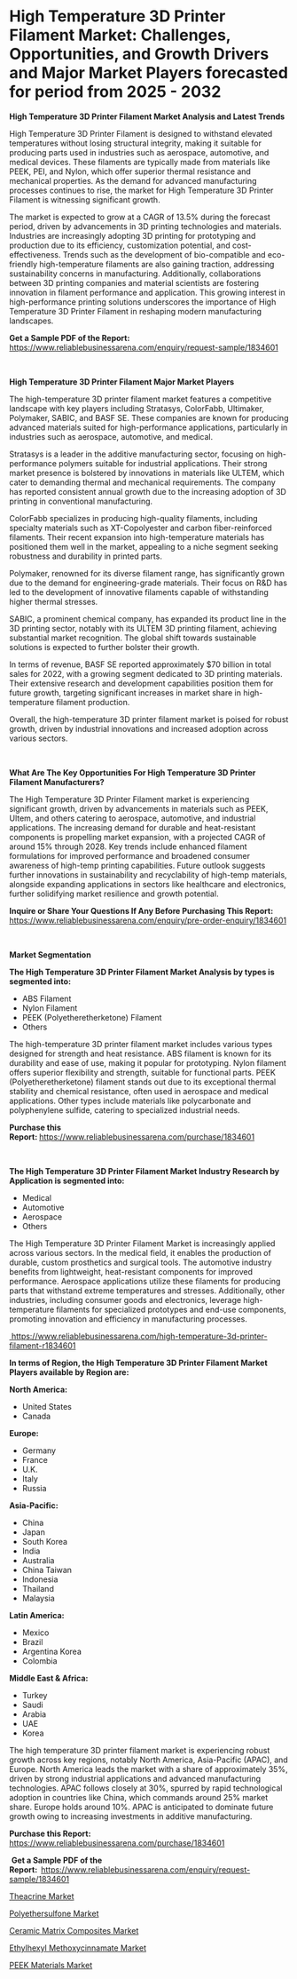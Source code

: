 <p><h1>High Temperature 3D Printer Filament Market: Challenges, Opportunities, and Growth Drivers and Major Market Players forecasted for period from 2025 - 2032</h1></p><p><strong>High Temperature 3D Printer Filament Market Analysis and Latest Trends</strong></p>
<p><p>High Temperature 3D Printer Filament is designed to withstand elevated temperatures without losing structural integrity, making it suitable for producing parts used in industries such as aerospace, automotive, and medical devices. These filaments are typically made from materials like PEEK, PEI, and Nylon, which offer superior thermal resistance and mechanical properties. As the demand for advanced manufacturing processes continues to rise, the market for High Temperature 3D Printer Filament is witnessing significant growth.</p><p>The market is expected to grow at a CAGR of 13.5% during the forecast period, driven by advancements in 3D printing technologies and materials. Industries are increasingly adopting 3D printing for prototyping and production due to its efficiency, customization potential, and cost-effectiveness. Trends such as the development of bio-compatible and eco-friendly high-temperature filaments are also gaining traction, addressing sustainability concerns in manufacturing. Additionally, collaborations between 3D printing companies and material scientists are fostering innovation in filament performance and application. This growing interest in high-performance printing solutions underscores the importance of High Temperature 3D Printer Filament in reshaping modern manufacturing landscapes.</p></p>
<p><strong>Get a Sample PDF of the Report:&nbsp;</strong> <a href="https://www.reliablebusinessarena.com/enquiry/request-sample/1834601?utm_campaign=2111&utm_medium=2&utm_source=Github&utm_content=ia&utm_term=30012025&utm_id=high-temperature-3d-printer-filament">https://www.reliablebusinessarena.com/enquiry/request-sample/1834601</a></p>
<p>&nbsp;</p>
<p><strong>High Temperature 3D Printer Filament Major Market Players</strong></p>
<p><p>The high-temperature 3D printer filament market features a competitive landscape with key players including Stratasys, ColorFabb, Ultimaker, Polymaker, SABIC, and BASF SE. These companies are known for producing advanced materials suited for high-performance applications, particularly in industries such as aerospace, automotive, and medical.</p><p>Stratasys is a leader in the additive manufacturing sector, focusing on high-performance polymers suitable for industrial applications. Their strong market presence is bolstered by innovations in materials like ULTEM, which cater to demanding thermal and mechanical requirements. The company has reported consistent annual growth due to the increasing adoption of 3D printing in conventional manufacturing.</p><p>ColorFabb specializes in producing high-quality filaments, including specialty materials such as XT-Copolyester and carbon fiber-reinforced filaments. Their recent expansion into high-temperature materials has positioned them well in the market, appealing to a niche segment seeking robustness and durability in printed parts.</p><p>Polymaker, renowned for its diverse filament range, has significantly grown due to the demand for engineering-grade materials. Their focus on R&D has led to the development of innovative filaments capable of withstanding higher thermal stresses.</p><p>SABIC, a prominent chemical company, has expanded its product line in the 3D printing sector, notably with its ULTEM 3D printing filament, achieving substantial market recognition. The global shift towards sustainable solutions is expected to further bolster their growth.</p><p>In terms of revenue, BASF SE reported approximately $70 billion in total sales for 2022, with a growing segment dedicated to 3D printing materials. Their extensive research and development capabilities position them for future growth, targeting significant increases in market share in high-temperature filament production.</p><p>Overall, the high-temperature 3D printer filament market is poised for robust growth, driven by industrial innovations and increased adoption across various sectors.</p></p>
<p>&nbsp;</p>
<p><strong>What Are The Key Opportunities For High Temperature 3D Printer Filament Manufacturers?</strong></p>
<p><p>The High Temperature 3D Printer Filament market is experiencing significant growth, driven by advancements in materials such as PEEK, Ultem, and others catering to aerospace, automotive, and industrial applications. The increasing demand for durable and heat-resistant components is propelling market expansion, with a projected CAGR of around 15% through 2028. Key trends include enhanced filament formulations for improved performance and broadened consumer awareness of high-temp printing capabilities. Future outlook suggests further innovations in sustainability and recyclability of high-temp materials, alongside expanding applications in sectors like healthcare and electronics, further solidifying market resilience and growth potential.</p></p>
<p><strong>Inquire or Share Your Questions If Any Before Purchasing This Report:</strong> <a href="https://www.reliablebusinessarena.com/enquiry/pre-order-enquiry/1834601?utm_campaign=2111&utm_medium=2&utm_source=Github&utm_content=ia&utm_term=30012025&utm_id=high-temperature-3d-printer-filament">https://www.reliablebusinessarena.com/enquiry/pre-order-enquiry/1834601</a></p>
<p>&nbsp;</p>
<p><strong>Market Segmentation</strong></p>
<p><strong>The High Temperature 3D Printer Filament Market Analysis by types is segmented into:</strong></p>
<p><ul><li>ABS Filament</li><li>Nylon Filament</li><li>PEEK (Polyetheretherketone) Filament</li><li>Others</li></ul></p>
<p><p>The high-temperature 3D printer filament market includes various types designed for strength and heat resistance. ABS filament is known for its durability and ease of use, making it popular for prototyping. Nylon filament offers superior flexibility and strength, suitable for functional parts. PEEK (Polyetheretherketone) filament stands out due to its exceptional thermal stability and chemical resistance, often used in aerospace and medical applications. Other types include materials like polycarbonate and polyphenylene sulfide, catering to specialized industrial needs.</p></p>
<p><strong>Purchase this Report:&nbsp;</strong><a href="https://www.reliablebusinessarena.com/purchase/1834601?utm_campaign=2111&utm_medium=2&utm_source=Github&utm_content=ia&utm_term=30012025&utm_id=high-temperature-3d-printer-filament">https://www.reliablebusinessarena.com/purchase/1834601</a></p>
<p>&nbsp;</p>
<p><strong>The High Temperature 3D Printer Filament Market Industry Research by Application is segmented into:</strong></p>
<p><ul><li>Medical</li><li>Automotive</li><li>Aerospace</li><li>Others</li></ul></p>
<p><p>The High Temperature 3D Printer Filament Market is increasingly applied across various sectors. In the medical field, it enables the production of durable, custom prosthetics and surgical tools. The automotive industry benefits from lightweight, heat-resistant components for improved performance. Aerospace applications utilize these filaments for producing parts that withstand extreme temperatures and stresses. Additionally, other industries, including consumer goods and electronics, leverage high-temperature filaments for specialized prototypes and end-use components, promoting innovation and efficiency in manufacturing processes.</p></p>
<p><a href="https://www.reliablebusinessarena.com/high-temperature-3d-printer-filament-r1834601?utm_campaign=2111&utm_medium=2&utm_source=Github&utm_content=ia&utm_term=30012025&utm_id=high-temperature-3d-printer-filament">&nbsp;https://www.reliablebusinessarena.com/high-temperature-3d-printer-filament-r1834601</a></p>
<p><strong>In terms of Region, the High Temperature 3D Printer Filament Market Players available by Region are:</strong></p>
<p>
    <p> <strong> North America: </strong>
        <ul>
            <li>United States</li>
            <li>Canada</li>
        </ul>
        </p> 
    <p> <strong> Europe: </strong>
        <ul>
            <li>Germany</li>
            <li>France</li>
            <li>U.K.</li>
            <li>Italy</li>
            <li>Russia</li>
        </ul>
        </p> 
    <p> <strong> Asia-Pacific: </strong>
        <ul>
            <li>China</li>
            <li>Japan</li>
            <li>South Korea</li>
            <li>India</li>
            <li>Australia</li>
            <li>China Taiwan</li>
            <li>Indonesia</li>
            <li>Thailand</li>
            <li>Malaysia</li>
        </ul>
        </p> 
    <p> <strong> Latin America: </strong>
        <ul>
            <li>Mexico</li>
            <li>Brazil</li>
            <li>Argentina Korea</li>
            <li>Colombia</li>
        </ul>
        </p> 
    <p> <strong> Middle East & Africa: </strong>
        <ul>
            <li>Turkey</li>
            <li>Saudi</li>
            <li>Arabia</li>
            <li>UAE</li>
            <li>Korea</li>
        </ul>
    </p>
    </p>
<p><p>The high temperature 3D printer filament market is experiencing robust growth across key regions, notably North America, Asia-Pacific (APAC), and Europe. North America leads the market with a share of approximately 35%, driven by strong industrial applications and advanced manufacturing technologies. APAC follows closely at 30%, spurred by rapid technological adoption in countries like China, which commands around 25% market share. Europe holds around 10%. APAC is anticipated to dominate future growth owing to increasing investments in additive manufacturing.</p></p>
<p><strong>Purchase this Report: </strong><a href="https://www.reliablebusinessarena.com/purchase/1834601?utm_campaign=2111&utm_medium=2&utm_source=Github&utm_content=ia&utm_term=30012025&utm_id=high-temperature-3d-printer-filament">https://www.reliablebusinessarena.com/purchase/1834601</a></p>
<p>&nbsp;<strong>Get a Sample PDF of the Report:&nbsp;&nbsp;</strong><a href="https://www.reliablebusinessarena.com/enquiry/request-sample/1834601?utm_campaign=2111&utm_medium=2&utm_source=Github&utm_content=ia&utm_term=30012025&utm_id=high-temperature-3d-printer-filament">https://www.reliablebusinessarena.com/enquiry/request-sample/1834601</a></p>
<p><strong></strong></p>
<p><p><a href="https://github.com/jeastefanowicz7816/Market-Research-Report-List-1/blob/main/theacrine-market.md?utm_campaign=2111&utm_medium=2&utm_source=Github&utm_content=ia&utm_term=30012025&utm_id=high-temperature-3d-printer-filament">Theacrine Market</a></p><p><a href="https://github.com/siobhanbusker813/Market-Research-Report-List-1/blob/main/polyethersulfone-market.md?utm_campaign=2111&utm_medium=2&utm_source=Github&utm_content=ia&utm_term=30012025&utm_id=high-temperature-3d-printer-filament">Polyethersulfone Market</a></p><p><a href="https://github.com/oslieselotte2192/Market-Research-Report-List-1/blob/main/ceramic-matrix-composites-market.md?utm_campaign=2111&utm_medium=2&utm_source=Github&utm_content=ia&utm_term=30012025&utm_id=high-temperature-3d-printer-filament">Ceramic Matrix Composites Market</a></p><p><a href="https://github.com/tambraunrue691969/Market-Research-Report-List-1/blob/main/ethylhexyl-methoxycinnamate-market.md?utm_campaign=2111&utm_medium=2&utm_source=Github&utm_content=ia&utm_term=30012025&utm_id=high-temperature-3d-printer-filament">Ethylhexyl Methoxycinnamate Market</a></p><p><a href="https://github.com/lizamflotow/Market-Research-Report-List-1/blob/main/peek-materials-market.md?utm_campaign=2111&utm_medium=2&utm_source=Github&utm_content=ia&utm_term=30012025&utm_id=high-temperature-3d-printer-filament">PEEK Materials Market</a></p></p>